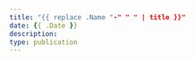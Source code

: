 ```yaml
---
title: "{{ replace .Name "-" " " | title }}"
date: {{ .Date }}
description: 
type: publication
---
```

